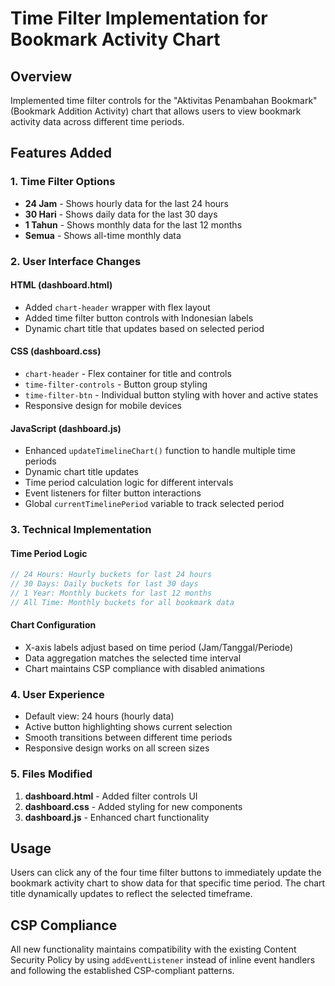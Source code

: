 # Time Filter Implementation for Bookmark Activity Chart

## Overview
Implemented time filter controls for the "Aktivitas Penambahan Bookmark" (Bookmark Addition Activity) chart that allows users to view bookmark activity data across different time periods.

## Features Added

### 1. Time Filter Options
- **24 Jam** - Shows hourly data for the last 24 hours
- **30 Hari** - Shows daily data for the last 30 days  
- **1 Tahun** - Shows monthly data for the last 12 months
- **Semua** - Shows all-time monthly data

### 2. User Interface Changes

#### HTML (dashboard.html)
- Added `chart-header` wrapper with flex layout
- Added time filter button controls with Indonesian labels
- Dynamic chart title that updates based on selected period

#### CSS (dashboard.css)
- `chart-header` - Flex container for title and controls
- `time-filter-controls` - Button group styling
- `time-filter-btn` - Individual button styling with hover and active states
- Responsive design for mobile devices

#### JavaScript (dashboard.js)
- Enhanced `updateTimelineChart()` function to handle multiple time periods
- Dynamic chart title updates
- Time period calculation logic for different intervals
- Event listeners for filter button interactions
- Global `currentTimelinePeriod` variable to track selected period

### 3. Technical Implementation

#### Time Period Logic
```javascript
// 24 Hours: Hourly buckets for last 24 hours
// 30 Days: Daily buckets for last 30 days  
// 1 Year: Monthly buckets for last 12 months
// All Time: Monthly buckets for all bookmark data
```

#### Chart Configuration
- X-axis labels adjust based on time period (Jam/Tanggal/Periode)
- Data aggregation matches the selected time interval
- Chart maintains CSP compliance with disabled animations

### 4. User Experience
- Default view: 24 hours (hourly data)
- Active button highlighting shows current selection
- Smooth transitions between different time periods
- Responsive design works on all screen sizes

### 5. Files Modified
1. **dashboard.html** - Added filter controls UI
2. **dashboard.css** - Added styling for new components  
3. **dashboard.js** - Enhanced chart functionality

## Usage
Users can click any of the four time filter buttons to immediately update the bookmark activity chart to show data for that specific time period. The chart title dynamically updates to reflect the selected timeframe.

## CSP Compliance
All new functionality maintains compatibility with the existing Content Security Policy by using `addEventListener` instead of inline event handlers and following the established CSP-compliant patterns.